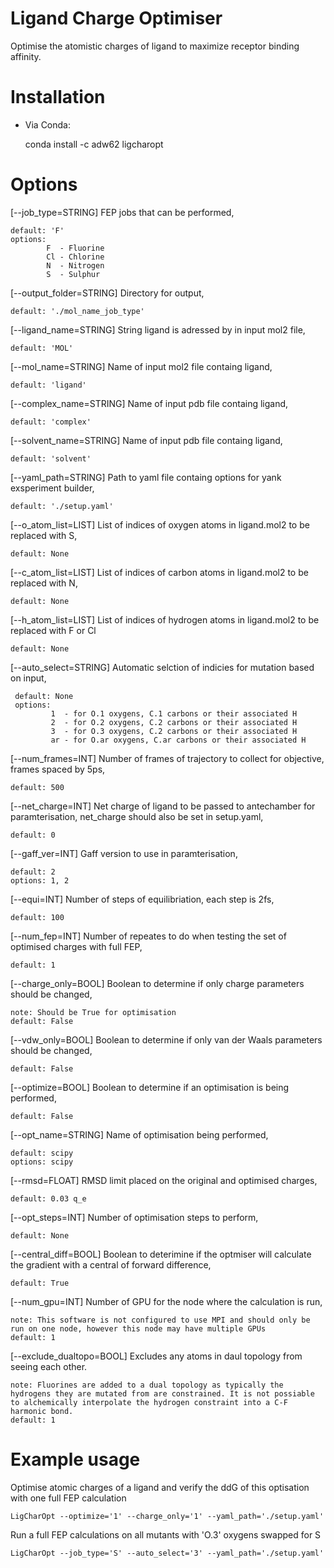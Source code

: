 # Ligand Charge Optimiser
Optimise the atomistic charges of ligand to maximize receptor binding affinity.

# Installation

- Via Conda: 

  conda install -c adw62 ligcharopt
  
# Options

[--job_type=STRING] FEP jobs that can be performed,

    default: 'F'
    options:
            F  - Fluorine
            Cl - Chlorine
            N  - Nitrogen
            S  - Sulphur


[--output_folder=STRING] Directory for output,

    default: './mol_name_job_type'
            
[--ligand_name=STRING] String ligand is adressed by in input mol2 file,

    default: 'MOL'
    
[--mol_name=STRING] Name of input mol2 file containg ligand,

    default: 'ligand'
    
[--complex_name=STRING] Name of input pdb file containg ligand,

    default: 'complex'
                     
[--solvent_name=STRING] Name of input pdb file containg ligand,

    default: 'solvent'
                      
[--yaml_path=STRING] Path to yaml file containg options for yank exsperiment builder,

    default: './setup.yaml'
    
[--o_atom_list=LIST] List of indices of oxygen atoms in ligand.mol2 to be replaced with S,

    default: None
    
[--c_atom_list=LIST] List of indices of carbon atoms in ligand.mol2 to be replaced with N,

    default: None
    
[--h_atom_list=LIST] List of indices of hydrogen atoms in ligand.mol2 to be replaced with F or Cl

    default: None
    
[--auto_select=STRING] Automatic selction of indicies for mutation based on input,

     default: None
     options:
             1  - for O.1 oxygens, C.1 carbons or their associated H
             2  - for O.2 oxygens, C.2 carbons or their associated H
             3  - for O.3 oxygens, C.2 carbons or their associated H
             ar - for O.ar oxygens, C.ar carbons or their associated H
                       
[--num_frames=INT] Number of frames of trajectory to collect for objective, frames spaced by 5ps,

    default: 500

[--net_charge=INT] Net charge of ligand to be passed to antechamber for paramterisation, net_charge should also be set in setup.yaml,

    default: 0                   
            
[--gaff_ver=INT] Gaff version to use in paramterisation,

    default: 2           
    options: 1, 2
    
[--equi=INT] Number of steps of equilibriation, each step is 2fs,

    default: 100

[--num_fep=INT] Number of repeates to do when testing the set of optimised charges with full FEP,

    default: 1             

[--charge_only=BOOL] Boolean to determine if only charge parameters should be changed,

    note: Should be True for optimisation          
    default: False                    

[--vdw_only=BOOL] Boolean to determine if only van der Waals parameters should be changed,

    default: False

[--optimize=BOOL] Boolean to determine if an optimisation is being performed,

    default: False
       
[--opt_name=STRING] Name of optimisation being performed,

    default: scipy              
    options: scipy 
                     
[--rmsd=FLOAT] RMSD limit placed on the original and optimised charges,

    default: 0.03 q_e

[--opt_steps=INT] Number of optimisation steps to perform,

    default: None

[--central_diff=BOOL] Boolean to deterimine if the optmiser will calculate the gradient with a central of forward difference,

    default: True

[--num_gpu=INT] Number of GPU for the node where the calculation is run,

    note: This software is not configured to use MPI and should only be run on one node, however this node may have multiple GPUs
    default: 1
    
[--exclude_dualtopo=BOOL] Excludes any atoms in daul topology from seeing each other.
    
    note: Fluorines are added to a dual topology as typically the hydrogens they are mutated from are constrained. It is not possiable to alchemically interpolate the hydrogen constraint into a C-F harmonic bond.
    default: 1


# Example usage

Optimise atomic charges of a ligand and verify the ddG of this optisation with one full FEP calculation 

    LigCharOpt --optimize='1' --charge_only='1' --yaml_path='./setup.yaml'

Run a full FEP calculations on all mutants with 'O.3' oxygens swapped for S  

    LigCharOpt --job_type='S' --auto_select='3' --yaml_path='./setup.yaml'

